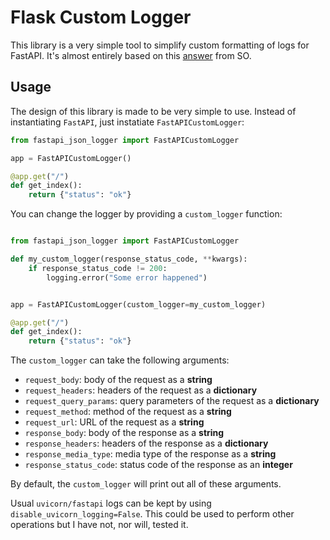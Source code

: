 # Flask Custom Logger

This library is a very simple tool to simplify custom formatting of logs for FastAPI.
It's almost entirely based on this [answer](https://stackoverflow.com/a/73464007) from SO.

## Usage

The design of this library is made to be very simple to use. Instead of instantiating `FastAPI`, just instatiate `FastAPICustomLogger`:

```python
from fastapi_json_logger import FastAPICustomLogger

app = FastAPICustomLogger()

@app.get("/")
def get_index():
    return {"status": "ok"}

```

You can change the logger by providing a `custom_logger` function:

```python

from fastapi_json_logger import FastAPICustomLogger

def my_custom_logger(response_status_code, **kwargs):
    if response_status_code != 200:
        logging.error("Some error happened")


app = FastAPICustomLogger(custom_logger=my_custom_logger)

@app.get("/")
def get_index():
    return {"status": "ok"}

```

The `custom_logger` can take the following arguments:
- `request_body`: body of the request as a **string**
- `request_headers`: headers of the request as a **dictionary**
- `request_query_params`: query parameters of the request as a **dictionary**
- `request_method`: method of the request as a **string**
- `request_url`: URL of the request as a **string**
- `response_body`: body of the response as a **string**
- `response_headers`: headers of the response as a **dictionary**
- `response_media_type`: media type of the response as a **string**
- `response_status_code`: status code of the response as an **integer**

By default, the `custom_logger` will print out all of these arguments.

Usual `uvicorn/fastapi` logs can be kept by using `disable_uvicorn_logging=False`.
This could be used to perform other operations but I have not, nor will, tested it.
